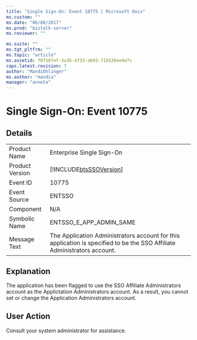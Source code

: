 ```yaml
---
title: "Single Sign-On: Event 10775 | Microsoft Docs"
ms.custom: ""
ms.date: "06/08/2017"
ms.prod: "biztalk-server"
ms.reviewer: ""

ms.suite: ""
ms.tgt_pltfrm: ""
ms.topic: "article"
ms.assetid: f0f18fef-3a3b-4733-a602-71b526ee4e7c
caps.latest.revision: 7
author: "MandiOhlinger"
ms.author: "mandia"
manager: "anneta"
---
```

# Single Sign-On: Event 10775
## Details  
  
|                 |                                                                                                                          |
|-----------------|--------------------------------------------------------------------------------------------------------------------------|
|  Product Name   |                                                Enterprise Single Sign-On                                                 |
| Product Version |                                [!INCLUDE[btsSSOVersion](../includes/btsssoversion-md.md)]                                |
|    Event ID     |                                                          10775                                                           |
|  Event Source   |                                                          ENTSSO                                                          |
|    Component    |                                                           N/A                                                            |
|  Symbolic Name  |                                                 ENTSSO_E_APP_ADMIN_SAME                                                  |
|  Message Text   | The Application Administrators account for this application is specified to be the SSO Affiliate Administrators account. |
  
## Explanation  
 The application has been flagged to use the SSO Affiliate Administrators account as the Applictation Administrators account. As a result, you cannot set or change the Application Administrators account.  
  
## User Action  
 Consult your system administrator for assistance.